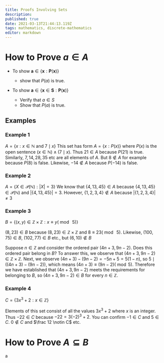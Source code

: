 ```yaml
---
title: Proofs Involving Sets
description: 
published: true
date: 2021-03-13T21:44:13.119Z
tags: mathematics, discrete-mathematics
editor: markdown
---
```


# How to Prove $a \in A$

* To show $\mathbf{a} \in\{\mathbf{x}: \mathbf{P}(\mathbf{x})\}$ 	
	* show that $P(a)$ is true.

* To show $\mathbf{a} \in\{\mathbf{x} \in \mathbf{S}: \mathbf{P}(\mathbf{x})\}$
	* Verify that $a \in S$
  * Show that $P(a)$ is true.
  
  
## Examples
### Example 1
$A=\{x: x \in \mathbb{N}$ and $7 \mid x\}$
This set has form $A = \{x:P(x)\}$ where $P(x)$ is the open sentence $(x \in \mathbb{N}) \wedge(7 \mid x)$. Thus $21 \in A$ because $P(21)$ is true. Similarly, $7, 14, 28, 35$ etc are all elements of $A$. But $8 \notin A$ for example because $P(8)$ is false. Likewise, $-14 \notin A$ because $P(-14)$ is false. 

### Example 2
$A=\{X \in \mathscr{P}(\mathbb{N}):|X|=3\}$
We know that $\{4,13,45\}\in A$ because $\{4,13,45\} \in \mathscr{P}(\mathbb{N})$ and $|\{4,13,45\}|=3$.
However, $\{1,2,3,4\} \notin A$ because $|\{1,2,3,4\}| \neq 3$

### Example 3
$B=\{(x, y) \in \mathbb{Z} \times \mathbb{Z}: x \equiv y(\bmod \medspace 5)\}$

$(8,23)\in B$ because $(8,23) \in \mathbb{Z} \times \mathbb{Z}$ and $8 \equiv 23(\bmod \medspace 5)$.
Likewise, $(100, 75) \in B$, $(102, 77) \in B$ etc., but $(6, 10) \notin B$

Suppose $n \in \mathbb{Z}$ and consider the ordered pair $(4 n+3,9 n-2)$. Does this ordered pair belong in $B$? To answer this, we observe that $(4 n+3,9 n-2) \in \mathbb{Z} \times \mathbb{Z}$. Next, we observe $(4 n+3)-(9 n-2)=-5 n+5=5(1-n)$, so $5 \mid((4 n+3)-(9 n-2))$, which means $(4 n+3) \equiv(9 n-2)(\bmod 5)$. Therefore we have established that $(4 n+3,9 n-2)$ meets the requirements for belonging to $B$, so $(4 n+3,9 n-2) \in B$ for every $n \in \mathbb{Z}$.

### Example 4
$C=\left\{3 x^{3}+2: x \in \mathbb{Z}\right\}$

Elements of this set consist of all the values $3x^3 + 2$ where $x$ is an integer. Thus $-22 \in C$ because $-22=3(-2)^{3}+2$. You can confirm $-1 \in C$ and $5 \in C$. $0 \notin C$ and $\frac 12 \notin C$ etc.

# How to Prove $A \subseteq B$

a